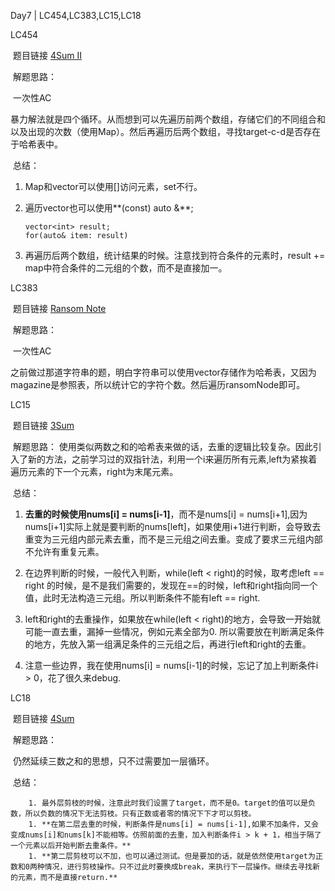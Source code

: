 Day7 | LC454,LC383,LC15,LC18



LC454

​	题目链接 [4Sum II](https://leetcode.com/problems/4sum-ii/)

​	解题思路：

​	一次性AC

​	暴力解法就是四个循环。从而想到可以先遍历前两个数组，存储它们的不同组合和以及出现的次数（使用Map）。然后再遍历后两个数组，寻找target-c-d是否存在于哈希表中。

​	总结：

  1. Map和vector可以使用[]访问元素，set不行。

  2. 遍历vector也可以使用**(const) auto &**;  

     ```
     vector<int> result;
     for(auto& item: result)
     ```

3. 再遍历后两个数组，统计结果的时候。注意找到符合条件的元素时，result += map中符合条件的二元组的个数，而不是直接加一。



LC383

​	题目链接 [Ransom Note](https://leetcode.com/problems/ransom-note/)

​	解题思路：

​		一次性AC

​		之前做过那道字符串的题，明白字符串可以使用vector存储作为哈希表，又因为magazine是参照表，所以统计它的字符个数。然后遍历ransomNode即可。



LC15

​	题目链接 [3Sum](https://leetcode.com/problems/3sum/)

​	解题思路：
​		使用类似两数之和的哈希表来做的话，去重的逻辑比较复杂。因此引入了新的方法，之前学习过的双指针法，利用一个i来遍历所有元素,left为紧挨着遍历元素的下一个元素，right为末尾元素。



​	总结：

  1. **去重的时候使用nums[i] = nums[i-1]**，而不是nums[i] = nums[i+1],因为nums[i+1]实际上就是要判断的nums[left]，如果使用i+1进行判断，会导致去重变为三元组内部元素去重，而不是三元组之间去重。变成了要求三元组内部不允许有重复元素。

  2. 在边界判断的时候，一般代入判断，while(left < right)的时候，取考虑left == right 的时候，是不是我们需要的，发现在==的时候，left和right指向同一个值，此时无法构造三元组。所以判断条件不能有left == right.

  3. left和right的去重操作，如果放在while(left < right)的地方，会导致一开始就可能一直去重，漏掉一些情况，例如元素全部为0. 所以需要放在判断满足条件的地方，先放入第一组满足条件的三元组之后，再进行left和right的去重。

  4.  注意一些边界，我在使用nums[i] = nums[i-1]的时候，忘记了加上判断条件i > 0，花了很久来debug.

     



LC18

​	题目链接 [4Sum](https://leetcode.com/problems/4sum/)

​	解题思路：

​		仍然延续三数之和的思想，只不过需要加一层循环。

​	总结：

		1. 最外层剪枝的时候，注意此时我们设置了target，而不是0。target的值可以是负数，所以负数的情况下无法剪枝。只有正数或者零的情况下下才可以剪枝。
		1. **在第二层去重的时候，判断条件是nums[i] = nums[i-1],如果不加条件，又会变成nums[i]和nums[k]不能相等。仿照前面的去重，加入判断条件i > k + 1，相当于隔了一个元素以后开始判断去重条件。**
		1. **第二层剪枝可以不加，也可以通过测试。但是要加的话，就是依然使用target为正数和0两种情况，进行剪枝操作。只不过此时要换成break，来执行下一层操作。继续去寻找新的元素，而不是直接return.**
